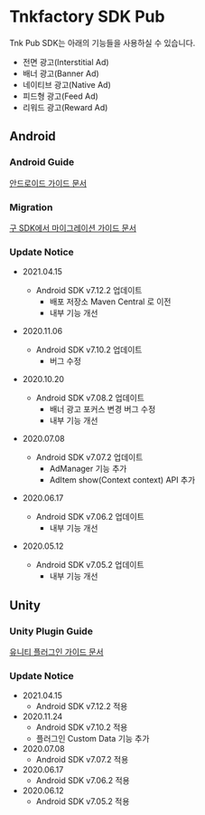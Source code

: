 # Tnkfactory SDK Pub

Tnk Pub SDK는 아래의 기능들을 사용하실 수 있습니다.

* 전면 광고(Interstitial Ad)
* 배너 광고(Banner Ad)
* 네이티브 광고(Native Ad)
* 피드형 광고(Feed Ad)
* 리워드 광고(Reward Ad)

## Android

### Android Guide

[안드로이드 가이드 문서](./Android_Guide.md)

### Migration

[구 SDK에서 마이그레이션 가이드 문서](./Migration_Guide.md)

### Update Notice

* 2021.04.15
  * Android SDK v7.12.2 업데이트
    * 배포 저장소 Maven Central 로 이전
    * 내부 기능 개선
* 2020.11.06
  * Android SDK v7.10.2 업데이트
    * 버그 수정

* 2020.10.20
  * Android SDK v7.08.2 업데이트
    * 배너 광고 포커스 변경 버그 수정
    * 내부 기능 개선

* 2020.07.08
  * Android SDK v7.07.2 업데이트
    * AdManager 기능 추가
    * AdItem show(Context context) API 추가
* 2020.06.17
  * Android SDK v7.06.2 업데이트
    * 내부 기능 개선
* 2020.05.12
  * Android SDK v7.05.2 업데이트
    * 내부 기능 개선



## Unity

### Unity Plugin Guide

[유니티 플러그인 가이드 문서](./Unity_Plugin_Guide.md)

### Update Notice

* 2021.04.15
  * Android SDK v7.12.2 적용
* 2020.11.24
  * Android SDK v7.10.2 적용
  * 플러그인 Custom Data 기능 추가
* 2020.07.08
  * Android SDK v7.07.2 적용
* 2020.06.17
  * Android SDK v7.06.2 적용
* 2020.06.12
  * Android SDK v7.05.2 적용



